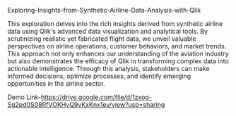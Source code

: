Exploring-Insights-from-Synthetic-Airline-Data-Analysis-with-Qlik

This exploration delves into the rich insights derived from synthetic airline data using Qlik's advanced data visualization and analytical tools. By scrutinizing realistic yet fabricated flight data, we unveil valuable perspectives on airline operations, customer behaviors, and market trends. This approach not only enhances our understanding of the aviation industry but also demonstrates the efficacy of Qlik in transforming complex data into actionable intelligence. Through this analysis, stakeholders can make informed decisions, optimize processes, and identify emerging opportunities in the airline sector.

 Demo Link-https://drive.google.com/file/d/1zxog-Sg2pd0S08RfVOKHvQ9vKxKnx1ev/view?usp=sharing
